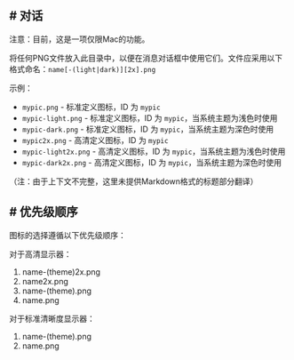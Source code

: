 ## # 对话

注意：目前，这是一项仅限Mac的功能。

将任何PNG文件放入此目录中，以便在消息对话框中使用它们。文件应采用以下格式命名：`name[-(light|dark)][2x].png`

示例：

* `mypic.png` - 标准定义图标，ID 为 `mypic`
* `mypic-light.png` - 标准定义图标，ID 为 `mypic`，当系统主题为浅色时使用
* `mypic-dark.png` - 标准定义图标，ID 为 `mypic`，当系统主题为深色时使用
* `mypic2x.png` - 高清定义图标，ID 为 `mypic`
* `mypic-light2x.png` - 高清定义图标，ID 为 `mypic`，当系统主题为浅色时使用
* `mypic-dark2x.png` - 高清定义图标，ID 为 `mypic`，当系统主题为深色时使用

（注：由于上下文不完整，这里未提供Markdown格式的标题部分翻译）
## # 优先级顺序

图标的选择遵循以下优先级顺序：

对于高清显示器：
1. name-(theme)2x.png
2. name2x.png
3. name-(theme).png
4. name.png

对于标准清晰度显示器：
1. name-(theme).png
2. name.png
